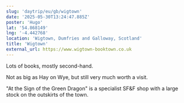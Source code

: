 ```yaml
---
slug: 'daytrip/eu/gb/wigtown'
date: '2025-05-30T13:24:47.885Z'
poster: 'Hugo'
lat: '54.868149'
lng: '-4.442768'
location: 'Wigtown, Dumfries and Galloway, Scotland'
title: 'Wigtown'
external_url: https://www.wigtown-booktown.co.uk
---
```

Lots of books, mostly second-hand.

Not as big as Hay on Wye, but still very much worth a visit.

"At the Sign of the Green Dragon" is a specialist SF&F shop with a large stock on the outskirts of the town.